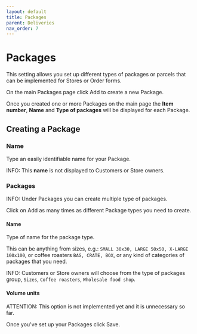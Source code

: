 ```yaml
---
layout: default
title: Packages
parent: Deliveries
nav_order: 7
---
```


# Packages

<div class="alert mt-3 alert-info" role="alert">
This setting allows you set up different types of packages or parcels that can be implemented for Stores or Order forms.
</div>

On the main Packages page click <span class="badge badge-success"> <i class="fa fa-plus"></i> Add</span> to create a new Package.

Once you created one or more Packages on the main page the **Item number**, **Name** and **Type of packages** will be displayed for each Package.

## Creating a Package

### Name
Type an easily identifiable name for your Package.

<span class="badge badge-info">INFO:</span><span> This <strong>name</strong> is not displayed to Customers or Store owners</span>.

### Packages

<div class="shadow p-3 mb-5 bg-white rounded border border-primary">
<span class="badge badge-primary">INFO:</span>
<span> Under Packages you can create multiple type of packages.</span>
</div>

Click on <span class="badge badge-success"> <i class="fa fa-plus"></i> Add</span> as many times as different Package types you need to create.

#### **Name**
Type of name for the package type.

This can be anything from sizes, e.g.: `SMALL 30x30, LARGE 50x50, X-LARGE 100x100`, or coffee roasters `BAG, CRATE, BOX`, or any kind of categories of packages that you need.

<span class="badge badge-info">INFO:</span><span> Customers or Store owners will choose from the type of packages group, `Sizes`, `Coffee roasters`, `Wholesale food shop`</span>.

#### **Volume units**

<div class="shadow p-3 mb-5 bg-white rounded border border-warning">
<span class="badge badge-warning">ATTENTION:</span>
<span> This option is not implemented yet and it is unnecessary so far.</span>
</div>

Once you've set up your Packages click <span class="badge badge-primary">Save</span>.

